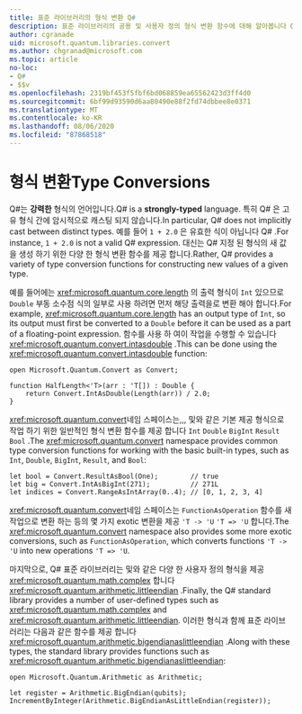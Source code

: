 ```yaml
---
title: 표준 라이브러리의 형식 변환 Q#
description: 표준 라이브러리의 공용 및 사용자 정의 형식 변환 함수에 대해 알아봅니다 Q# .
author: cgranade
uid: microsoft.quantum.libraries.convert
ms.author: chgranad@microsoft.com
ms.topic: article
no-loc:
- Q#
- $$v
ms.openlocfilehash: 2319bf453f5fbf6bd068859ea65562423d3ff4d0
ms.sourcegitcommit: 6bf99d93590d6aa80490e88f2fd74dbbee8e0371
ms.translationtype: MT
ms.contentlocale: ko-KR
ms.lasthandoff: 08/06/2020
ms.locfileid: "87868518"
---
```

# <a name="type-conversions"></a><span data-ttu-id="f1240-103">형식 변환</span><span class="sxs-lookup"><span data-stu-id="f1240-103">Type Conversions</span></span> #

<span data-ttu-id="f1240-104">Q#는 **강력한** 형식의 언어입니다.</span><span class="sxs-lookup"><span data-stu-id="f1240-104">Q# is a **strongly-typed** language.</span></span>
<span data-ttu-id="f1240-105">특히 Q# 은 고유 형식 간에 암시적으로 캐스팅 되지 않습니다.</span><span class="sxs-lookup"><span data-stu-id="f1240-105">In particular, Q# does not implicitly cast between distinct types.</span></span> <span data-ttu-id="f1240-106">예를 들어 `1 + 2.0` 은 유효한 식이 아닙니다 Q# .</span><span class="sxs-lookup"><span data-stu-id="f1240-106">For instance, `1 + 2.0` is not a valid Q# expression.</span></span>
<span data-ttu-id="f1240-107">대신는 Q# 지정 된 형식의 새 값을 생성 하기 위한 다양 한 형식 변환 함수를 제공 합니다.</span><span class="sxs-lookup"><span data-stu-id="f1240-107">Rather, Q# provides a variety of type conversion functions for constructing new values of a given type.</span></span>

<span data-ttu-id="f1240-108">예를 들어에는 <xref:microsoft.quantum.core.length> 의 출력 형식이 `Int` 있으므로 `Double` 부동 소수점 식의 일부로 사용 하려면 먼저 해당 출력을로 변환 해야 합니다.</span><span class="sxs-lookup"><span data-stu-id="f1240-108">For example, <xref:microsoft.quantum.core.length> has an output type of `Int`, so its output must first be converted to a `Double` before it can be used as a part of a floating-point expression.</span></span>
<span data-ttu-id="f1240-109">함수를 사용 하 여이 작업을 수행할 수 있습니다 <xref:microsoft.quantum.convert.intasdouble> .</span><span class="sxs-lookup"><span data-stu-id="f1240-109">This can be done using the <xref:microsoft.quantum.convert.intasdouble> function:</span></span>

```qsharp
open Microsoft.Quantum.Convert as Convert;

function HalfLength<'T>(arr : 'T[]) : Double {
    return Convert.IntAsDouble(Length(arr)) / 2.0;
}
```

<span data-ttu-id="f1240-110"><xref:microsoft.quantum.convert>네임 스페이스는,,, 및와 같은 기본 제공 형식으로 작업 하기 위한 일반적인 형식 변환 함수를 제공 합니다 `Int` `Double` `BigInt` `Result` `Bool` .</span><span class="sxs-lookup"><span data-stu-id="f1240-110">The <xref:microsoft.quantum.convert> namespace provides common type conversion functions for working with the basic built-in types, such as `Int`, `Double`, `BigInt`, `Result`, and `Bool`:</span></span>

```qsharp
let bool = Convert.ResultAsBool(One);        // true
let big = Convert.IntAsBigInt(271);          // 271L
let indices = Convert.RangeAsIntArray(0..4); // [0, 1, 2, 3, 4]
```

<span data-ttu-id="f1240-111"><xref:microsoft.quantum.convert>네임 스페이스는 `FunctionAsOperation` 함수를 새 작업으로 변환 하는 등의 몇 가지 exotic 변환을 제공 `'T -> 'U` `'T => 'U` 합니다.</span><span class="sxs-lookup"><span data-stu-id="f1240-111">The <xref:microsoft.quantum.convert> namespace also provides some more exotic conversions, such as `FunctionAsOperation`, which converts functions `'T -> 'U` into new operations `'T => 'U`.</span></span>

<span data-ttu-id="f1240-112">마지막으로, Q# 표준 라이브러리는 및와 같은 다양 한 사용자 정의 형식을 제공 <xref:microsoft.quantum.math.complex> 합니다 <xref:microsoft.quantum.arithmetic.littleendian> .</span><span class="sxs-lookup"><span data-stu-id="f1240-112">Finally, the Q# standard library provides a number of user-defined types such as <xref:microsoft.quantum.math.complex> and <xref:microsoft.quantum.arithmetic.littleendian>.</span></span>
<span data-ttu-id="f1240-113">이러한 형식과 함께 표준 라이브러리는 다음과 같은 함수를 제공 합니다 <xref:microsoft.quantum.arithmetic.bigendianaslittleendian> .</span><span class="sxs-lookup"><span data-stu-id="f1240-113">Along with these types, the standard library provides functions such as <xref:microsoft.quantum.arithmetic.bigendianaslittleendian>:</span></span>

```Q#
open Microsoft.Quantum.Arithmetic as Arithmetic;

let register = Arithmetic.BigEndian(qubits);
IncrementByInteger(Arithmetic.BigEndianAsLittleEndian(register));
```
